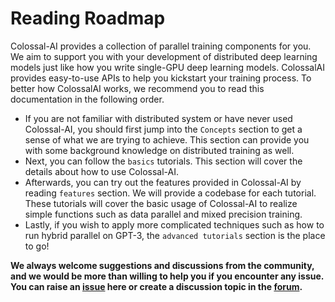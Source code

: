 # Reading Roadmap

Colossal-AI provides a collection of parallel training components for you. We aim to support you with your development
of distributed deep learning models just like how you write single-GPU deep learning models. ColossalAI provides easy-to-use
APIs to help you kickstart your training process. To better how ColossalAI works, we recommend you to read this documentation
in the following order.

- If you are not familiar with distributed system or have never used Colossal-AI, you should first jump into the `Concepts`
section to get a sense of what we are trying to achieve. This section can provide you with some background knowledge on
distributed training as well.
- Next, you can follow the `basics` tutorials. This section will cover the details about how to use Colossal-AI.
- Afterwards, you can try out the features provided in Colossal-AI by reading `features` section. We will provide a codebase for each tutorial. These tutorials will cover the
basic usage of Colossal-AI to realize simple functions such as data parallel and mixed precision training.
- Lastly, if you wish to apply more complicated techniques such as how to run hybrid parallel on GPT-3,  the
`advanced tutorials` section is the place to go!

**We always welcome suggestions and discussions from the community, and we would be more than willing to help you if you
encounter any issue. You can raise an [issue](https://github.com/hpcaitech/ColossalAI/issues) here or create a discussion
topic in the [forum](https://github.com/hpcaitech/ColossalAI/discussions).**

